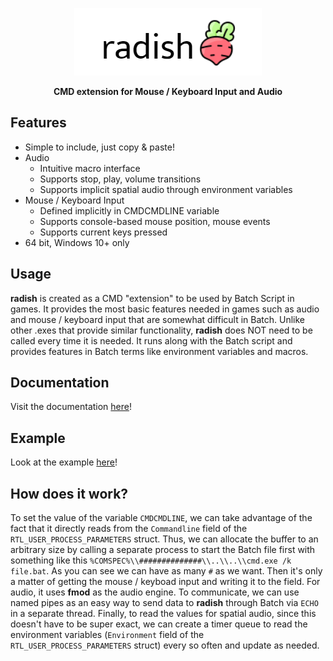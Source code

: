 <p align="center">
  <img src="img/radish.png">
</p>
<p align="center">
  <b>CMD extension for Mouse / Keyboard Input and Audio</b>
</p>

## Features

* Simple to include, just copy & paste!
* Audio
    * Intuitive macro interface
    * Supports stop, play, volume transitions
    * Supports implicit spatial audio through environment variables
* Mouse / Keyboard Input
    * Defined implicitly in CMDCMDLINE variable
    * Supports console-based mouse position, mouse events
    * Supports current keys pressed
* 64 bit, Windows 10+ only

## Usage

**radish** is created as a CMD "extension" to be used by Batch Script in games. It provides the most basic features needed in games such as audio and mouse / keyboard input that are somewhat difficult in Batch. Unlike other .exes that provide similar functionality, **radish** does NOT need to be called every time it is needed. It runs along with the Batch script and provides features in Batch terms like environment variables and macros.

## Documentation
Visit the documentation [here](doc/README.md)!

## Example
Look at the example [here](ex)!

## How does it work?
To set the value of the variable ```CMDCMDLINE```, we can take advantage of the fact that it directly reads from the ```Commandline``` field of the ```RTL_USER_PROCESS_PARAMETERS``` struct. Thus, we can allocate the buffer to an arbitrary size by calling a separate process to start the Batch file first with something like this ```%COMSPEC%\\##############\\..\\..\\cmd.exe /k file.bat```. As you can see we can have as many ```#``` as we want. Then it's only a matter of getting the mouse / keyboad input and writing it to the field. For audio, it uses **fmod** as the audio engine. To communicate, we can use named pipes as an easy way to send data to **radish** through Batch via ```ECHO ``` in a separate thread. Finally, to read the values for spatial audio, since this doesn't have to be super exact, we can create a timer queue to read the environment variables (```Environment``` field of the ```RTL_USER_PROCESS_PARAMETERS``` struct) every so often and update as needed.
